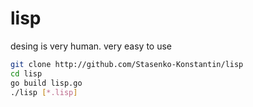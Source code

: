 # lisp
desing is very human. very easy to use
```bash
git clone http://github.com/Stasenko-Konstantin/lisp
cd lisp
go build lisp.go
./lisp [*.lisp]
```